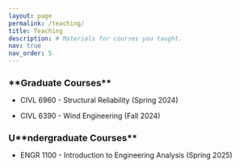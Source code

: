 ```yaml
---
layout: page
permalink: /teaching/
title: Teaching
description: # Materials for courses you taught.
nav: true
nav_order: 5
---
```


<h2 style="font-size: 18px;">**Graduate Courses**</h2>

- CIVL 6960 - Structural Reliability (Spring 2024)
  

- CIVL 6390 - Wind Engineering (Fall 2024)

  
  
<h2 style="font-size: 18px;">U**ndergraduate Courses**</h2>

- ENGR 1100 - Introduction to Engineering Analysis (Spring 2025)

<!-- For now, this page is assumed to be a static description of your courses. You can convert it to a collection similar to `_projects/` so that you can have a dedicated page for each course.

Organize your courses by years, topics, or universities, however you like! -->
